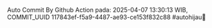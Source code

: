 Auto Commit By Github Action pada: 2025-04-07 13:30:13 WIB, COMMIT_UUID 117843ef-f5a9-4487-ae93-ce153f832c88 #autohijau🗿
